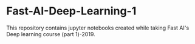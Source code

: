 # Fast-AI-Deep-Learning-1
This repository contains jupyter notebooks created while taking Fast AI's Deep learning course (part 1)-2019.
